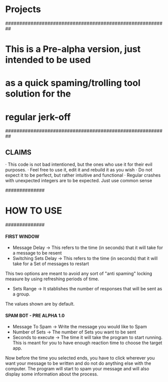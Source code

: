 # Projects
##########################################################
# This is a Pre-alpha version, just intended to be used  #
# as a quick spaming/trolling tool solution for the      #
# regular jerk-off                                       #
##########################################################

CLAIMS
--------------------
· This code is not bad intentioned, but the ones who use it for their evil purposes. 
· Feel free to use it, edit it and rebuild it as you wish
· Do not expect it to be perfect, but rather intuitive and functional
· Regular crashes with unexpected integers are to be expected. Just use common sense

##############
# HOW TO USE #
##############

#### FIRST WINDOW

- Message Delay -> This refers to the time (in seconds) that it will take for a message to be resent
- Switching Sets Delay -> This refers to the time (in seconds) that it will take for a Set of messages to restart 

This two options are meant to avoid any sort of "anti spaming" locking measure by using refreshing periods of time. 

- Sets Range -> It stablishes the number of responses that will be sent as a group. 

The values shown are by default. 

#### SPAM BOT - PRE ALPHA 1.0

- Message To Spam -> Write the message you would like to Spam
- Number of Sets -> The number of Sets you want to be sent
- Seconds to execute -> The time it will take the program to start running. This is meant for you to have enough reaction time to choose the target app. 

Now before the time you selected ends, you have to click wherever you want your message to be written and do not do anything else with the computer. The program will start to spam your message and will also display some information about the process.


